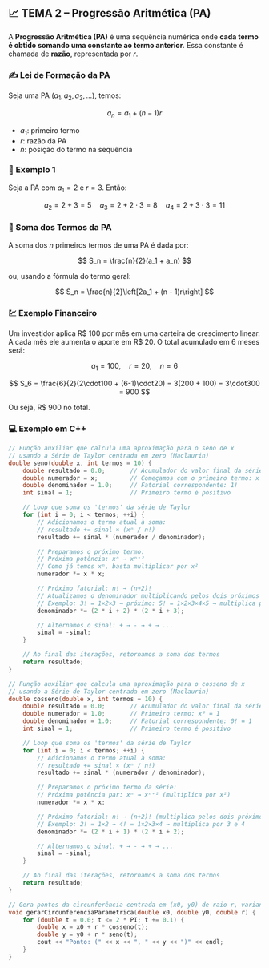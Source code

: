 ## 📈 TEMA 2 – Progressão Aritmética (PA)

A **Progressão Aritmética (PA)** é uma sequência numérica onde **cada termo é obtido somando uma constante ao termo anterior**. Essa constante é chamada de **razão**, representada por $r$.

### ✍️ Lei de Formação da PA

Seja uma PA $(a_1, a_2, a_3, \dots)$, temos:

$$
a_{n} = a_1 + (n - 1)r
$$

* $a_1$: primeiro termo
* $r$: razão da PA
* $n$: posição do termo na sequência

### 🧠 Exemplo 1

Seja a PA com $a_1 = 2$ e $r = 3$. Então:

$$
a_2 = 2 + 3 = 5 \quad a_3 = 2 + 2\cdot3 = 8 \quad a_4 = 2 + 3\cdot3 = 11
$$

### 📐 Soma dos Termos da PA

A soma dos $n$ primeiros termos de uma PA é dada por:

$$
S_n = \frac{n}{2}(a_1 + a_n)
$$

ou, usando a fórmula do termo geral:

$$
S_n = \frac{n}{2}\left[2a_1 + (n - 1)r\right]
$$

### 💹 Exemplo Financeiro

Um investidor aplica R\$ 100 por mês em uma carteira de crescimento linear. A cada mês ele aumenta o aporte em R\$ 20. O total acumulado em 6 meses será:

$$
a_1 = 100, \quad r = 20, \quad n = 6
$$

$$
S_6 = \frac{6}{2}(2\cdot100 + (6-1)\cdot20) = 3(200 + 100) = 3\cdot300 = 900
$$

Ou seja, R\$ 900 no total.

### 💻 Exemplo em C++

```cpp
// Função auxiliar que calcula uma aproximação para o seno de x
// usando a Série de Taylor centrada em zero (Maclaurin)
double seno(double x, int termos = 10) {
    double resultado = 0.0;       // Acumulador do valor final da série
    double numerador = x;         // Começamos com o primeiro termo: x¹
    double denominador = 1.0;     // Fatorial correspondente: 1!
    int sinal = 1;                // Primeiro termo é positivo

    // Loop que soma os 'termos' da série de Taylor
    for (int i = 0; i < termos; ++i) {
        // Adicionamos o termo atual à soma:
        // resultado += sinal × (xⁿ / n!)
        resultado += sinal * (numerador / denominador);

        // Preparamos o próximo termo:
        // Próxima potência: xⁿ → xⁿ⁺²
        // Como já temos xⁿ, basta multiplicar por x²
        numerador *= x * x;

        // Próximo fatorial: n! → (n+2)!
        // Atualizamos o denominador multiplicando pelos dois próximos inteiros:
        // Exemplo: 3! = 1×2×3 → próximo: 5! = 1×2×3×4×5 → multiplica por 4 e 5
        denominador *= (2 * i + 2) * (2 * i + 3);

        // Alternamos o sinal: + → - → + → ...
        sinal = -sinal;
    }

    // Ao final das iterações, retornamos a soma dos termos
    return resultado;
}

// Função auxiliar que calcula uma aproximação para o cosseno de x
// usando a Série de Taylor centrada em zero (Maclaurin)
double cosseno(double x, int termos = 10) {
    double resultado = 0.0;       // Acumulador do valor final da série
    double numerador = 1.0;       // Primeiro termo: x⁰ = 1
    double denominador = 1.0;     // Fatorial correspondente: 0! = 1
    int sinal = 1;                // Primeiro termo é positivo

    // Loop que soma os 'termos' da série de Taylor
    for (int i = 0; i < termos; ++i) {
        // Adicionamos o termo atual à soma:
        // resultado += sinal × (xⁿ / n!)
        resultado += sinal * (numerador / denominador);

        // Preparamos o próximo termo da série:
        // Próxima potência par: xⁿ → xⁿ⁺² (multiplica por x²)
        numerador *= x * x;

        // Próximo fatorial: n! → (n+2)! (multiplica pelos dois próximos inteiros)
        // Exemplo: 2! = 1×2 → 4! = 1×2×3×4 → multiplica por 3 e 4
        denominador *= (2 * i + 1) * (2 * i + 2);

        // Alternamos o sinal: + → - → + → ...
        sinal = -sinal;
    }

    // Ao final das iterações, retornamos a soma dos termos
    return resultado;
}

// Gera pontos da circunferência centrada em (x0, y0) de raio r, variando o parâmetro t
void gerarCircunferenciaParametrica(double x0, double y0, double r) {
    for (double t = 0.0; t <= 2 * PI; t += 0.1) {
        double x = x0 + r * cosseno(t);
        double y = y0 + r * seno(t);
        cout << "Ponto: (" << x << ", " << y << ")" << endl;
    }
}
```
